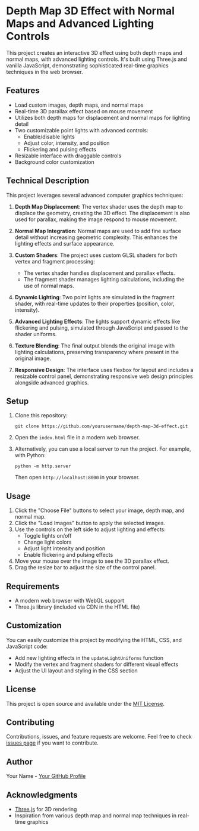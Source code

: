 # Depth Map 3D Effect with Normal Maps and Advanced Lighting Controls

This project creates an interactive 3D effect using both depth maps and normal maps, with advanced lighting controls. It's built using Three.js and vanilla JavaScript, demonstrating sophisticated real-time graphics techniques in the web browser.

## Features

- Load custom images, depth maps, and normal maps
- Real-time 3D parallax effect based on mouse movement
- Utilizes both depth maps for displacement and normal maps for lighting detail
- Two customizable point lights with advanced controls:
  - Enable/disable lights
  - Adjust color, intensity, and position
  - Flickering and pulsing effects
- Resizable interface with draggable controls
- Background color customization

## Technical Description

This project leverages several advanced computer graphics techniques:

1. **Depth Map Displacement**: The vertex shader uses the depth map to displace the geometry, creating the 3D effect. The displacement is also used for parallax, making the image respond to mouse movement.

2. **Normal Map Integration**: Normal maps are used to add fine surface detail without increasing geometric complexity. This enhances the lighting effects and surface appearance.

3. **Custom Shaders**: The project uses custom GLSL shaders for both vertex and fragment processing:
   - The vertex shader handles displacement and parallax effects.
   - The fragment shader manages lighting calculations, including the use of normal maps.

4. **Dynamic Lighting**: Two point lights are simulated in the fragment shader, with real-time updates to their properties (position, color, intensity).

5. **Advanced Lighting Effects**: The lights support dynamic effects like flickering and pulsing, simulated through JavaScript and passed to the shader uniforms.

6. **Texture Blending**: The final output blends the original image with lighting calculations, preserving transparency where present in the original image.

7. **Responsive Design**: The interface uses flexbox for layout and includes a resizable control panel, demonstrating responsive web design principles alongside advanced graphics.

## Setup

1. Clone this repository:
   ```
   git clone https://github.com/yourusername/depth-map-3d-effect.git
   ```

2. Open the `index.html` file in a modern web browser.

3. Alternatively, you can use a local server to run the project. For example, with Python:
   ```
   python -m http.server
   ```
   Then open `http://localhost:8000` in your browser.

## Usage

1. Click the "Choose File" buttons to select your image, depth map, and normal map.
2. Click the "Load Images" button to apply the selected images.
3. Use the controls on the left side to adjust lighting and effects:
   - Toggle lights on/off
   - Change light colors
   - Adjust light intensity and position
   - Enable flickering and pulsing effects
4. Move your mouse over the image to see the 3D parallax effect.
5. Drag the resize bar to adjust the size of the control panel.

## Requirements

- A modern web browser with WebGL support
- Three.js library (included via CDN in the HTML file)

## Customization

You can easily customize this project by modifying the HTML, CSS, and JavaScript code:

- Add new lighting effects in the `updateLightUniforms` function
- Modify the vertex and fragment shaders for different visual effects
- Adjust the UI layout and styling in the CSS section

## License

This project is open source and available under the [MIT License](LICENSE).

## Contributing

Contributions, issues, and feature requests are welcome. Feel free to check [issues page](https://github.com/yourusername/depth-map-3d-effect/issues) if you want to contribute.

## Author

Your Name - [Your GitHub Profile](https://github.com/yourusername)

## Acknowledgments

- [Three.js](https://threejs.org/) for 3D rendering
- Inspiration from various depth map and normal map techniques in real-time graphics
